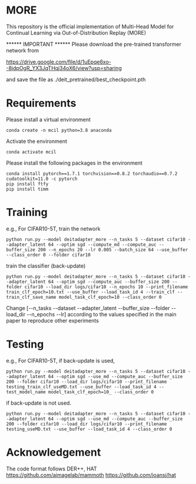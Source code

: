 # MORE

This repository is the official implementation of Multi-Head Model for Continual Learning via Out-of-Distribution Replay (MORE)

****** IMPORTANT ******
Please download the pre-trained transformer network from

https://drive.google.com/file/d/1uEpqe6xo--8jdpOgR_YX3JqTHqj34oX6/view?usp=sharing

and save the file as ./deit_pretrained/best_checkpoint.pth



# Requirements
Please install a virtual environment

```
conda create -n mcil python=3.8 anaconda
```

Activate the environment

```
conda activate mcil
```

Please install the following packages in the environment

```
conda install pytorch==1.7.1 torchvision==0.8.2 torchaudio==0.7.2 cudatoolkit=11.0 -c pytorch
pip install ftfy
pip install timm
```

# Training
e.g., For CIFAR10-5T, train the network
```
python run.py --model deitadapter_more --n_tasks 5 --dataset cifar10 --adapter_latent 64 --optim sgd --compute_md --compute_auc --buffer_size 200 --n_epochs 20 --lr 0.005 --batch_size 64 --use_buffer --class_order 0 --folder cifar10
```

train the classifier (back-update)
```
python run.py --model deitadapter_more --n_tasks 5 --dataset cifar10 --adapter_latent 64 --optim sgd --compute_auc --buffer_size 200 --folder cifar10 --load_dir logs/cifar10 --n_epochs 10 --print_filename train_clf_epoch=10.txt --use_buffer --load_task_id 4 --train_clf --train_clf_save_name model_task_clf_epoch=10 --class_order 0
```
	
Change [--n_tasks --dataset --adapter_latent --buffer_size --folder --load_dir --n_epochs --lr] according to the values specified in the main paper to reproduce other experiments
	
# Testing
e.g., For CIFAR10-5T,
if back-update is used,
```
python run.py --model deitadapter_more --n_tasks 5 --dataset cifar10 --adapter_latent 64 --optim sgd --use_md --compute_auc --buffer_size 200 --folder cifar10 --load_dir logs/cifar10 --print_filename testing_train_clf_useMD.txt --use_buffer --load_task_id 4 --test_model_name model_task_clf_epoch=10_ --class_order 0
```
		
if back-update is not used.
```
python run.py --model deitadapter_more --n_tasks 5 --dataset cifar10 --adapter_latent 64 --optim sgd --use_md --compute_auc --buffer_size 200 --folder cifar10 --load_dir logs/cifar10 --print_filename testing_useMD.txt --use_buffer --load_task_id 4 --class_order 0
```

# Acknowledgement
The code format follows DER++, HAT
https://github.com/aimagelab/mammoth
https://github.com/joansj/hat



